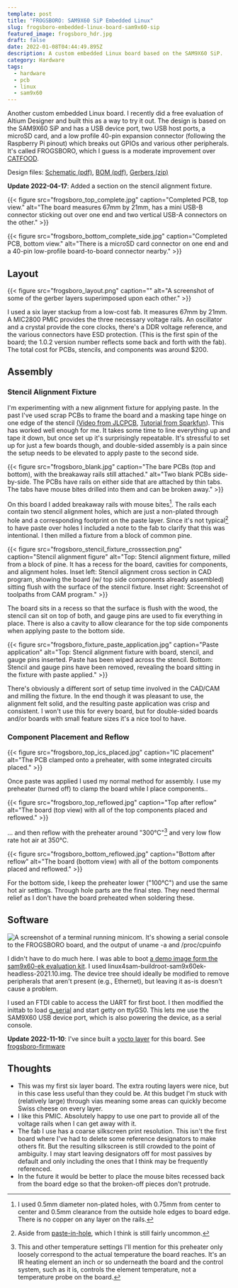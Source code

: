 ```yaml
---
template: post
title: "FROGSBORO: SAM9X60 SiP Embedded Linux"
slug: frogsboro-embedded-linux-board-sam9x60-sip
featured_image: frogsboro_hdr.jpg
draft: false
date: 2022-01-08T04:44:49.895Z
description: A custom embedded Linux board based on the SAM9X60 SiP.
category: Hardware
tags:
  - hardware
  - pcb
  - linux
  - sam9x60
---
```

Another custom embedded Linux board. I recently did a free evaluation of Altium Designer and built this as a way to try it out. The design is based on the SAM9X60 SiP and has a USB device port, two USB host ports, a microSD card, and a low profile 40-pin expansion connector (following the Raspberry Pi pinout) which breaks out GPIOs and various other peripherals. It's called FROGSBORO, which I guess is a moderate improvement over [CATFOOD](https://iank.org/posts/catfood-custom-imx6ull-board).

Design files: [Schematic (pdf)](/media/frogsboro_schematic_v1.0.2.pdf), [BOM (pdf)](/media/frogsboro_bom_v1.0.2.pdf), [Gerbers (zip)](/media/frogsboro_gbr_v1.0.2.zip)

**Update 2022-04-17**: Added a section on the stencil alignment fixture.

{{< figure src="frogsboro_top_complete.jpg" caption="Completed PCB, top view." alt="The board measures 67mm by 21mm, has a mini USB-B connector sticking out over one end and two vertical USB-A connectors on the other." >}}

{{< figure src="frogsboro_bottom_complete_side.jpg" caption="Completed PCB, bottom view." alt="There is a microSD card connector on one end and a 40-pin low-profile board-to-board connector nearby." >}}

## Layout

{{< figure src="frogsboro_layout.png" caption="" alt="A screenshot of some of the gerber layers superimposed upon each other." >}}

I used a six layer stackup from a low-cost fab. It measures 67mm by 21mm. A MIC2800 PMIC provides the three necessary voltage rails. An oscillator and a crystal provide the core clocks, there's a DDR voltage reference, and the various connectors have ESD protection. (This is the first spin of the board; the 1.0.2 version number reflects some back and forth with the fab). The total cost for PCBs, stencils, and components was around $200.

## Assembly

### Stencil Alignment Fixture

I'm experimenting with a new alignment fixture for applying paste. In the past I've used scrap PCBs to frame the board and a masking tape hinge on one edge of the stencil [(Video from JLCPCB](https://www.youtube.com/watch?v=uXvXwzQf1gU), [Tutorial from Sparkfun](https://www.sparkfun.com/tutorials/58)). This has worked well enough for me. It takes some time to line everything up and tape it down, but once set up it's surprisingly repeatable. It's stressful to set up for just a few boards though, and double-sided assembly is a pain since the setup needs to be elevated to apply paste to the second side.

{{< figure src="frogsboro_blank.jpg" caption="The bare PCBs (top and bottom), with the breakaway rails still attached." alt="Two blank PCBs side-by-side. The PCBs have rails on either side that are attached by thin tabs. The tabs have mouse bites drilled into them and can be broken away." >}}

On this board I added breakaway rails with mouse bites[^1]. The rails each contain two stencil alignment holes, which are just a non-plated through hole and a corresponding footprint on the paste layer. Since it's not typical[^2] to have paste over holes I included a note to the fab to clarify that this was intentional. I then milled a fixture from a block of common pine.

{{< figure src="frogsboro_stencil_fixture_crosssection.png" caption="Stencil alignment figure" alt="Top: Stencil alignment fixture, milled from a block of pine. It has a recess for the board, cavities for components, and alignment holes. Inset left: Stencil alignment cross section in CAD program, showing the board (w/ top side components already assembled) sitting flush with the surface of the stencil fixture. Inset right: Screenshot of toolpaths from CAM program." >}}

The board sits in a recess so that the surface is flush with the wood, the stencil can sit on top of both, and gauge pins are used to fix everything in place. There is also a cavity to allow clearance for the top side components when applying paste to the bottom side.

{{< figure src="frogsboro_fixture_paste_application.jpg" caption="Paste application" alt="Top: Stencil alignment fixture with board, stencil, and gauge pins inserted. Paste has been wiped across the stencil. Bottom: Stencil and gauge pins have been removed, revealing the board sitting in the fixture with paste applied." >}}

There's obviously a different sort of setup time involved in the CAD/CAM and milling the fixture. In the end though it was pleasant to use, the alignment felt solid, and the resulting paste application was crisp and consistent. I won't use this for every board, but for double-sided boards and/or boards with small feature sizes it's a nice tool to have.

### Component Placement and Reflow

{{< figure src="frogsboro_top_ics_placed.jpg" caption="IC placement" alt="The PCB clamped onto a preheater, with some integrated circuits placed." >}}

Once paste was applied I used my normal method for assembly. I use my preheater (turned off) to clamp the board while I place components..

{{< figure src="frogsboro_top_reflowed.jpg" caption="Top after reflow" alt="The board (top view) with all of the top components placed and reflowed." >}}

... and then reflow with the preheater around "300&deg;C"[^3] and very low flow rate hot air at 350&deg;C.

{{< figure src="frogsboro_bottom_reflowed.jpg" caption="Bottom after reflow" alt="The board (bottom view) with all of the bottom components placed and reflowed." >}}

For the bottom side, I keep the preheater lower ("100&deg;C") and use the same hot air settings. Through hole parts are the final step. They need thermal relief as I don't have the board preheated when soldering these.

## Software

![A screenshot of a terminal running minicom. It's showing a serial console to the FROGSBORO board, and the output of uname -a and /proc/cpuinfo](/media/frogsboro_console.png "FROGSBORO serial console")

I didn't have to do much here. I was able to boot [a demo image form the sam9x60-ek evaluation kit](https://www.linux4sam.org/bin/view/Linux4SAM/Sam9x60EKMainPage#Demo_archives). I used linux4sam-buildroot-sam9x60ek-headless-2021.10.img. The device tree should ideally be modified to remove peripherals that aren't present (e.g., Ethernet), but leaving it as-is doesn't cause a problem.

I used an FTDI cable to access the UART for first boot. I then modified the inittab to load [g_serial](https://www.kernel.org/doc/Documentation/usb/gadget_serial.txt) and start getty on ttyGS0. This lets me use the SAM9X60 USB device port, which is also powering the device, as a serial console.

**Update 2022-11-10**: I've since built a [yocto layer](https://github.com/iank/meta-frogsboro) for this board. See [frogsboro-firmware](https://github.com/iank/frogsboro-firmware)

## Thoughts

* This was my first six layer board. The extra routing layers were nice, but in this case less useful than they could be. At this budget I'm stuck with (relatively large) through vias meaning some areas can quickly become Swiss cheese on every layer.
* I like this PMIC. Absolutely happy to use one part to provide all of the voltage rails when I can get away with it.
* The fab I use has a coarse silkscreen print resolution. This isn't the first board where I've had to delete some reference designators to make others fit. But the resulting silkscreen is still crowded to the point of ambiguity. I may start leaving designators off for most passives by default and only including the ones that I think may be frequently referenced.
* In the future it would be better to place the mouse bites recessed back from the board edge so that the broken-off pieces don't protrude.

[^1]: I used 0.5mm diameter non-plated holes, with 0.75mm from center to center and 0.5mm clearance from the outside hole edges to board edge. There is no copper on any layer on the rails.

[^2]: Aside from [paste-in-hole](https://www.airborn.com/resources/connector-encyclopedia/paste-in-hole), which I think is still fairly uncommon.

[^3]: This and other temperature settings I'll mention for this preheater only loosely correspond to the actual temperature the board reaches. It's an IR heating element an inch or so underneath the board and the control system, such as it is, controls the element temperature, not a temperature probe on the board.
